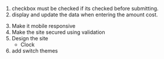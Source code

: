 1. checkbox must be checked if its checked before submitting.
2. display and update the data when entering the amount cost.
<!-- 3. Make a new page. seperate duration and amount to expenses -->
3. Make it mobile responsive
4. Make the site secured using validation
5. Design the site
   - Clock
6. add switch themes
